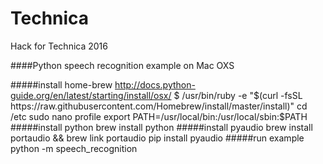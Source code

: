 # Technica
Hack for Technica 2016

####Python speech recognition example on Mac OXS

#####install home-brew
	http://docs.python-guide.org/en/latest/starting/install/osx/
	$ /usr/bin/ruby -e "$(curl -fsSL https://raw.githubusercontent.com/Homebrew/install/master/install)"
	cd  /etc
	sudo nano profile
	export PATH=/usr/local/bin:/usr/local/sbin:$PATH
#####install python
	brew install python
#####install pyaudio
	brew install portaudio && brew link portaudio
	pip install pyaudio
#####run example
	python -m speech_recognition
